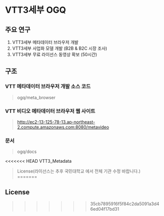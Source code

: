 # VTT3세부 OGQ
## 주요 연구
  1. VTT3세부 메타데이터 브라우저 개발
  2. VTT3세부 사업화 모델 개발 (B2B & B2C 시장 조사)
  3. VTT3세부 무료 라이선스 동영상 확보 (50시간)

  
## 구조

### VTT 메타데이터 브라우저 개발 소스 코드
>ogq/meta_browser

### VTT 비디오 메타데이터 브라우저 웹 사이트
>http://ec2-13-125-78-13.ap-northeast-2.compute.amazonaws.com:8080/metavideo

### 문서
>ogq/docs

<<<<<<< HEAD
VTT3_Metadata

>License(라이선스는 추후 국민대학교 에서 전체 기관 수정 바랍니다.)
=======
## License
>>>>>>> 35cb7895916f5f84c2da5091a3d46ed04f17bd31
